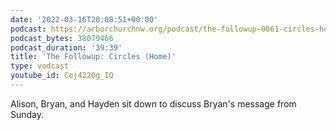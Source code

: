 ```yaml
---
date: '2022-03-16T20:08:51+00:00'
podcast: https://arborchurchnw.org/podcast/the-followup-0061-circles-home-.mp3
podcast_bytes: 38079466
podcast_duration: '39:39'
title: 'The Followup: Circles (Home)'
type: vodcast
youtube_id: Coj4220g_IQ
---
```


Alison, Bryan, and Hayden sit down to discuss Bryan's message from Sunday.